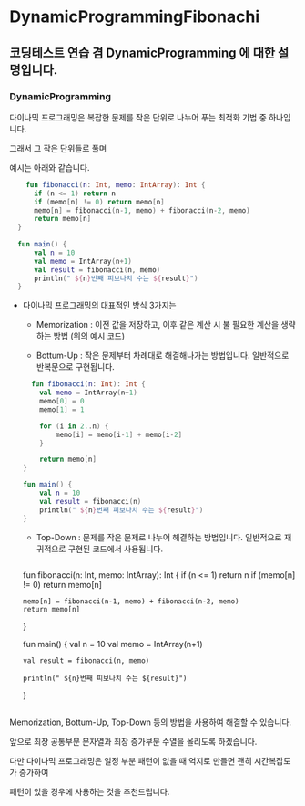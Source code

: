 # DynamicProgrammingFibonachi

## 코딩테스트 연습 겸 DynamicProgramming 에 대한 설명입니다. 


### DynamicProgramming
다이나믹 프로그래밍은 복잡한 문제를 작은 단위로 나누어 푸는 최적화 기법 중 하나입니다.

그래서 그 작은 단위들로 풀며

예시는 아래와 같습니다.

  ```kotlin
      fun fibonacci(n: Int, memo: IntArray): Int {
        if (n <= 1) return n
        if (memo[n] != 0) return memo[n]
        memo[n] = fibonacci(n-1, memo) + fibonacci(n-2, memo)
        return memo[n]
    }
    
    fun main() {
        val n = 10
        val memo = IntArray(n+1)
        val result = fibonacci(n, memo)
        println(" ${n}번째 피보나치 수는 ${result}")
    }
  ```

* 다이나믹 프로그래밍의 대표적인 방식 3가지는

  * Memorization : 이전 값을 저장하고,  이후 같은 계산 시 불 필요한 계산을 생략하는 방법 (위의 예시 코드)

  * Bottum-Up : 작은 문제부터 차례대로 해결해나가는 방법입니다. 일반적으로 반복문으로 구현됩니다.
  ```kotlin
    fun fibonacci(n: Int): Int {
      val memo = IntArray(n+1)
      memo[0] = 0
      memo[1] = 1

      for (i in 2..n) {
          memo[i] = memo[i-1] + memo[i-2]
      }

      return memo[n]
  }

  fun main() {
      val n = 10
      val result = fibonacci(n)
      println(" ${n}번째 피보나치 수는 ${result}")
  } 
  ```

  * Top-Down : 문제를 작은 문제로 나누어 해결하는 방법입니다. 일반적으로 재귀적으로 구현된 코드에서 사용됩니다.
    ```kotlin
   fun fibonacci(n: Int, memo: IntArray): Int {
      if (n <= 1) return n
      if (memo[n] != 0) return memo[n]

      memo[n] = fibonacci(n-1, memo) + fibonacci(n-2, memo)
      return memo[n]
  }

  fun main() {
      val n = 10
      val memo = IntArray(n+1)

      val result = fibonacci(n, memo)

      println(" ${n}번째 피보나치 수는 ${result}")
  } 
  ```
Memorization, Bottum-Up, Top-Down 등의 방법을 사용하여 해결할 수 있습니다.

앞으로 최장 공통부분 문자열과 최장 증가부분 수열을 올리도록 하겠습니다.

다만 다이나믹 프로그래밍은 일정 부분 패턴이 없을 때 억지로 만들면 괜히 시간복잡도가 증가하여 

패턴이 있을 경우에 사용하는 것을 추천드립니다.

